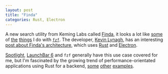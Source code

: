 ```yaml
---
layout: post
title: "Finda"
categories: Rust, Electron
---
```


A new search utility from Keming Labs called [Finda](https://keminglabs.com/finda/), it looks a lot like [some](http://blog.robenkleene.com/2016/03/17/live-search/) of [the](http://blog.robenkleene.com/2018/03/08/fd-for-find-files/) [things](http://blog.robenkleene.com/2018/03/04/safari-history/) I do with [`fzf`](https://github.com/junegunn/fzf). The developer, [Kevin Lynagh](https://twitter.com/lynaghk), has an interesting  [post about Finda's architecture](https://keminglabs.com/blog/building-a-fast-electron-app-with-rust/), which uses [Rust](https://en.wikipedia.org/wiki/Rust_(programming_language)) and [Electron](https://electronjs.org/).

[Spotlight](https://support.apple.com/en-us/HT204014), [LaunchBar 6](https://obdev.at/products/launchbar/index.html) and `fzf` generally have this use case covered for me, but I'm fascinated by the growing trend of performance-orientated applications using Rust for a backend, [some](https://github.com/jwilm/alacritty) [other](http://blog.robenkleene.com/2018/03/05/xray/) [examples](https://github.com/google/xi-editor).